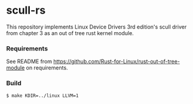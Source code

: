 # scull-rs

This repository implements Linux Device Drivers 3rd edition's scull driver from
chapter 3 as an out of tree rust kernel module.

### Requirements

See README from https://github.com/Rust-for-Linux/rust-out-of-tree-module on
requirements.

### Build

```sh
$ make KDIR=../linux LLVM=1
```
